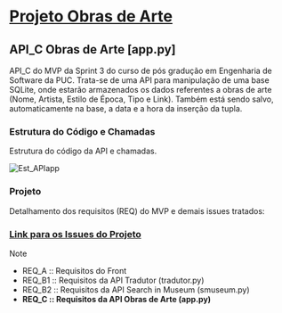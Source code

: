 # [Projeto Obras de Arte](https://github.com/Moriblo)

## API_C Obras de Arte [app.py]
API_C do MVP da Sprint 3 do curso de pós gradução em Engenharia de Software da PUC.
Trata-se de uma API para manipulação de uma base SQLite, onde estarão armazenados os dados referentes a obras de arte (Nome,   Artista, Estilo de Época, Tipo e Link). Também está sendo salvo, automaticamente na base, a data e a hora da inserção da tupla.

### Estrutura do Código e Chamadas
Estrutura do código da API e chamadas.

![Est_APIapp](https://github.com/Moriblo/app/blob/main/Estrutura%20de%20C%C3%B3digo_API%20Obras%20de%20Arte.png)

### Projeto

Detalhamento dos requisitos (REQ) do MVP e demais issues tratados:

### [Link para os Issues do Projeto](https://github.com/users/Moriblo/projects/2/views/7)

> [!NOTE]
> * REQ_A :: Requisitos do Front
> * REQ_B1 :: Requisitos da API Tradutor (tradutor.py)
> * REQ_B2 :: Requisitos da API Search in Museum (smuseum.py)
> * __REQ_C :: Requisitos da API Obras de Arte (app.py)__
